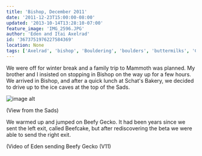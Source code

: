 ```yaml
---
title: 'Bishop, December 2011'
date: '2011-12-23T15:00:00-08:00'
updated: '2013-10-14T13:28:10-07:00'
feature_image: 'IMG_2596.JPG'
author: 'Eden and Itai Axelrad'
id: '3673751976227584369'
location: None
tags: ['Axelrad', 'bishop', 'Bouldering', 'boulders', 'buttermilks', 'California']
---
```


We were off for winter break and a family trip to Mammoth was planned. My brother and I insisted on stopping in Bishop on the way up for a few hours. We arrived in Bishop, and after a quick lunch at Schat's Bakery, we decided to drive up to the ice caves at the top of the Sads. 

![image alt](/images/IMG_2596.JPG)

(View from the Sads)

We warmed up and jumped on Beefy Gecko. It had been years since we sent the left exit, called Beefcake, but after rediscovering the beta we were able to send the right exit.

(Video of Eden sending Beefy Gecko (V11)

